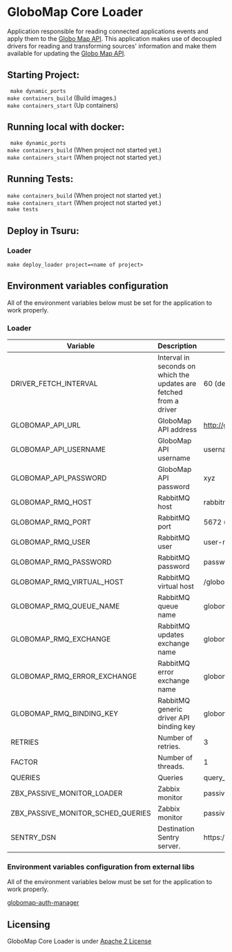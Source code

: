 # GloboMap Core Loader

Application responsible for reading connected applications events and apply them to the [Globo Map API](https://github.com/globocom/globomap-api).
This application makes use of decoupled drivers for reading and transforming sources' information and make
them available for updating the [Globo Map API](https://github.com/globocom/globomap-api).

## Starting Project:

` make dynamic_ports` <br>
` make containers_build ` (Build images.) <br>
` make containers_start ` (Up containers) <br>

## Running local with docker:

` make dynamic_ports` <br>
` make containers_build ` (When project not started yet.) <br>
` make containers_start ` (When project not started yet.) <br>

## Running Tests:

` make containers_build ` (When project not started yet.) <br>
` make containers_start ` (When project not started yet.) <br>
` make tests `

## Deploy in Tsuru:

### Loader

` make deploy_loader project=<name of project> `<br>

## Environment variables configuration
All of the environment variables below must be set for the application to work properly.

### Loader
| Variable                           | Description                                                                | Example                             |
|------------------------------------|----------------------------------------------------------------------------|----------------------------------   |
| DRIVER_FETCH_INTERVAL              | Interval in seconds on which the updates are fetched from a driver         | 60 (default)                        |
| GLOBOMAP_API_URL                   | GloboMap API address                                                       | http://globomap.domain.com          |
| GLOBOMAP_API_USERNAME              | GloboMap API username                                                      | username                            |
| GLOBOMAP_API_PASSWORD              | GloboMap API password                                                      | xyz                                 |
| GLOBOMAP_RMQ_HOST                  | RabbitMQ host                                                              | rabbitmq.yourdomain.com             |
| GLOBOMAP_RMQ_PORT                  | RabbitMQ port                                                              | 5672 (default)                      |
| GLOBOMAP_RMQ_USER                  | RabbitMQ user                                                              | user-name                           |
| GLOBOMAP_RMQ_PASSWORD              | RabbitMQ password                                                          | password                            |
| GLOBOMAP_RMQ_VIRTUAL_HOST          | RabbitMQ virtual host                                                      | /globomap                           |
| GLOBOMAP_RMQ_QUEUE_NAME            | RabbitMQ queue name                                                        | globomap-updates                    |
| GLOBOMAP_RMQ_EXCHANGE              | RabbitMQ updates exchange name                                             | globomap-updates-exchange           |
| GLOBOMAP_RMQ_ERROR_EXCHANGE        | RabbitMQ error exchange name                                               | globomap-errors-exchange            |
| GLOBOMAP_RMQ_BINDING_KEY           | RabbitMQ generic driver API binding key                                    | globomap.updates (default)          |
| RETRIES                            | Number of retries.                                                         | 3                                   |
| FACTOR                             | Number of threads.                                                         | 1                                   |
| QUERIES                            | Queries                                                                    | query_name_test                     |
| ZBX_PASSIVE_MONITOR_LOADER         | Zabbix monitor                                                             | passive_abc_monitor_loader          |
| ZBX_PASSIVE_MONITOR_SCHED_QUERIES  | Zabbix monitor                                                             | passive_abc_monitor_sched_queries   |
| SENTRY_DSN                         | Destination Sentry server.                                                 | https://user:password@sentry.io/test|


### Environment variables configuration from external libs
All of the environment variables below must be set for the application to work properly.

[globomap-auth-manager](https://github.com/globocom/globomap-auth-manager)

## Licensing

GloboMap Core Loader is under [Apache 2 License](./LICENSE)
